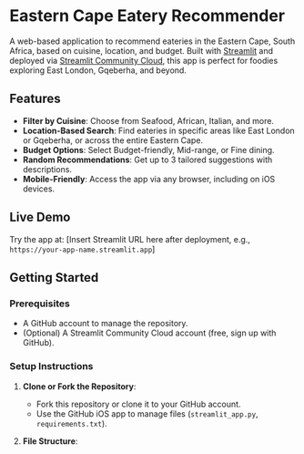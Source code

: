 # Eastern Cape Eatery Recommender

A web-based application to recommend eateries in the Eastern Cape, South Africa, based on cuisine, location, and budget. Built with [Streamlit](https://streamlit.io/) and deployed via [Streamlit Community Cloud](https://share.streamlit.io/), this app is perfect for foodies exploring East London, Gqeberha, and beyond.

## Features
- **Filter by Cuisine**: Choose from Seafood, African, Italian, and more.
- **Location-Based Search**: Find eateries in specific areas like East London or Gqeberha, or across the entire Eastern Cape.
- **Budget Options**: Select Budget-friendly, Mid-range, or Fine dining.
- **Random Recommendations**: Get up to 3 tailored suggestions with descriptions.
- **Mobile-Friendly**: Access the app via any browser, including on iOS devices.

## Live Demo
Try the app at: [Insert Streamlit URL here after deployment, e.g., `https://your-app-name.streamlit.app`]

## Getting Started

### Prerequisites
- A GitHub account to manage the repository.
- (Optional) A Streamlit Community Cloud account (free, sign up with GitHub).

### Setup Instructions
1. **Clone or Fork the Repository**:
   - Fork this repository or clone it to your GitHub account.
   - Use the GitHub iOS app to manage files (`streamlit_app.py`, `requirements.txt`).

2. **File Structure**:
